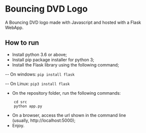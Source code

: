 # Bouncing DVD Logo

A Bouncing DVD logo made with Javascript and hosted with a Flask WebApp.

## How to run

- Install python 3.6 or above;
- Install pip package installer for python 3;
- Install the Flask library using the following command;

-- On windows: `pip install flask`

-- On Linux: `pip3 install flask`

- On the repository folder, run the following commands:
```
	cd src
	python app.py
```
- On a browser, access the url shown in the command line (usually,&nbsp;http://localhost:5000);
- Enjoy.
